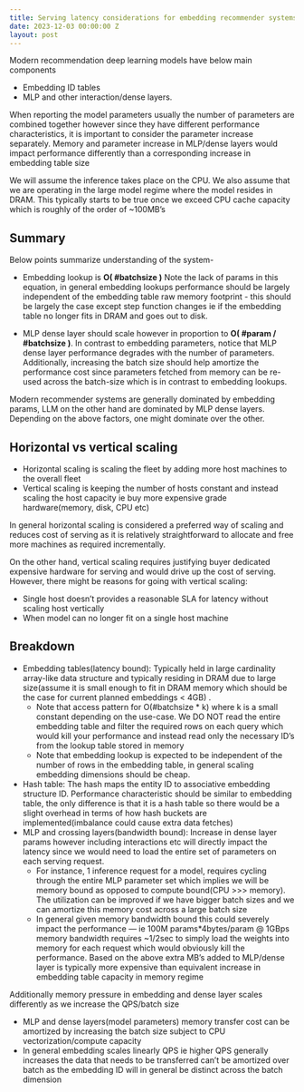 ```yaml
---
title: Serving latency considerations for embedding recommender systems
date: 2023-12-03 00:00:00 Z
layout: post
---
```


Modern recommendation deep learning models have below main components 
* Embedding ID tables
* MLP and other interaction/dense layers.

When reporting the model parameters usually the number of parameters are combined together however since they have different performance characteristics, it is important to consider the parameter increase separately. Memory and parameter increase in MLP/dense layers would impact performance differently than a corresponding increase in embedding table size

We will assume the inference takes place on the CPU. We also assume that we are operating in the large model regime where the model resides in DRAM. This typically starts to be true once we exceed CPU cache capacity which is roughly of the order of ~100MB’s 


## Summary
Below points summarize understanding of the system- 

- Embedding lookup is **O( #batchsize )** Note the lack of params in this equation, in general embedding lookups performance should be largely independent of the embedding table raw memory footprint - this should be largely the case except step function changes ie if the embedding table no longer fits in DRAM and goes out to disk. 

- MLP dense layer should scale however in proportion to **O( #param / #batchsize )**. In contrast to embedding parameters, notice that MLP dense layer performance degrades with the number of parameters. Additionally, increasing the batch size should help amortize the performance cost since parameters fetched from memory can be re-used across the batch-size which is in contrast to embedding lookups.

Modern recommender systems are generally dominated by embedding params, LLM on the other hand are dominated by MLP dense layers. Depending on the above factors, one might dominate over the other. 

## Horizontal vs vertical scaling

- Horizontal scaling is scaling the fleet by adding more host machines to the overall fleet
- Vertical scaling is keeping the number of hosts constant and instead scaling the host capacity ie buy more expensive grade hardware(memory, disk, CPU etc)

In general horizontal scaling is considered a preferred way of scaling and reduces cost of serving as it is relatively straightforward to allocate and free more machines as required incrementally. 

On the other hand, vertical scaling requires justifying buyer dedicated expensive hardware for serving and would drive up the cost of serving. However, there might be reasons for going with vertical scaling:
- Single host doesn’t provides a reasonable SLA for latency without scaling host vertically
- When model can no longer fit on a single host machine

## Breakdown

- Embedding tables(latency bound): Typically held in large cardinality array-like data structure and typically residing in DRAM due to large size(assume it is small enough to fit in DRAM memory which should be the case for current planned embeddings < 4GB) .
   - Note that access pattern for O(#batchsize * k) where k is a small constant depending on the use-case. We DO NOT read the entire embedding table and filter the required rows on each query which would kill your performance and instead read only the necessary ID’s from the lookup table stored in memory
   - Note that embedding lookup is expected to be independent of the number of rows in the embedding table, in general scaling embedding dimensions should be cheap.
- Hash table: The hash maps the entity ID to associative embedding structure ID. Performance characteristic should be similar to embedding table, the only difference is that it is a hash table so there would be a slight overhead in terms of how hash buckets are implemented(imbalance could cause extra data fetches) 
- MLP and crossing layers(bandwidth bound): Increase in dense layer params however including interactions etc will directly impact the latency since we would need to load the entire set of parameters on each serving request.
  - For instance, 1 inference request for a model, requires cycling through the entire MLP parameter set which implies we will be memory bound as opposed to compute bound(CPU >>> memory). The utilization can be improved if we have bigger batch sizes and we can amortize this memory cost across a large batch size
  - In general given memory bandwidth bound this could severely impact the performance — ie 100M params*4bytes/param @ 1GBps memory bandwidth requires ~1/2sec to simply load the weights into memory for each request which would obviously kill the performance. Based on the above extra MB’s added to MLP/dense layer is typically more expensive than equivalent increase in embedding table capacity in memory regime

Additionally memory pressure in embedding and dense layer scales differently as we increase the QPS/batch size
- MLP and dense layers(model parameters) memory transfer cost can be amortized by increasing the batch size subject to CPU vectorization/compute capacity 
- In general embedding scales linearly QPS ie higher QPS generally increases the data that needs to be transferred can’t be amortized over batch as the embedding ID will in general be distinct across the batch dimension
